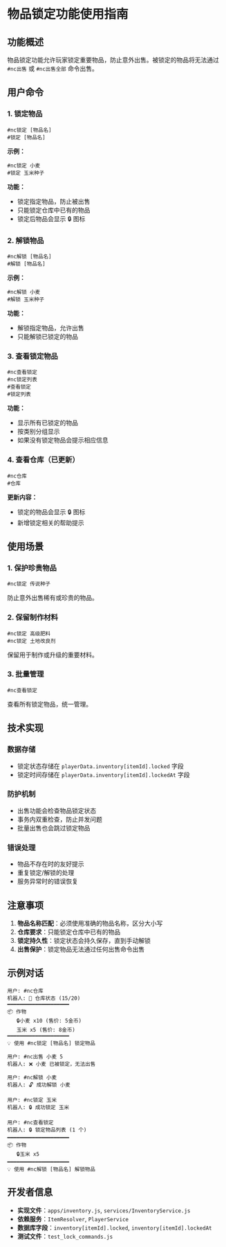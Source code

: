 # 物品锁定功能使用指南

## 功能概述

物品锁定功能允许玩家锁定重要物品，防止意外出售。被锁定的物品将无法通过 `#nc出售` 或 `#nc出售全部` 命令出售。

## 用户命令

### 1. 锁定物品
```
#nc锁定 [物品名]
#锁定 [物品名]
```

**示例：**
```
#nc锁定 小麦
#锁定 玉米种子
```

**功能：**
- 锁定指定物品，防止被出售
- 只能锁定仓库中已有的物品
- 锁定后物品会显示 🔒 图标

### 2. 解锁物品
```
#nc解锁 [物品名]
#解锁 [物品名]
```

**示例：**
```
#nc解锁 小麦
#解锁 玉米种子
```

**功能：**
- 解锁指定物品，允许出售
- 只能解锁已锁定的物品

### 3. 查看锁定物品
```
#nc查看锁定
#nc锁定列表
#查看锁定
#锁定列表
```

**功能：**
- 显示所有已锁定的物品
- 按类别分组显示
- 如果没有锁定物品会提示相应信息

### 4. 查看仓库（已更新）
```
#nc仓库
#仓库
```

**更新内容：**
- 锁定的物品会显示 🔒 图标
- 新增锁定相关的帮助提示

## 使用场景

### 1. 保护珍贵物品
```
#nc锁定 传说种子
```
防止意外出售稀有或珍贵的物品。

### 2. 保留制作材料
```
#nc锁定 高级肥料
#nc锁定 土地改良剂
```
保留用于制作或升级的重要材料。

### 3. 批量管理
```
#nc查看锁定
```
查看所有锁定物品，统一管理。

## 技术实现

### 数据存储
- 锁定状态存储在 `playerData.inventory[itemId].locked` 字段
- 锁定时间存储在 `playerData.inventory[itemId].lockedAt` 字段

### 防护机制
- 出售功能会检查物品锁定状态
- 事务内双重检查，防止并发问题
- 批量出售也会跳过锁定物品

### 错误处理
- 物品不存在时的友好提示
- 重复锁定/解锁的处理
- 服务异常时的错误恢复

## 注意事项

1. **物品名称匹配**：必须使用准确的物品名称，区分大小写
2. **仓库要求**：只能锁定仓库中已有的物品
3. **锁定持久性**：锁定状态会持久保存，直到手动解锁
4. **出售保护**：锁定物品无法通过任何出售命令出售

## 示例对话

```
用户: #nc仓库
机器人: 🎒 仓库状态 (15/20)
━━━━━━━━━━━━━━━━━━━━
📦 作物
   🔒小麦 x10 (售价: 5金币)
   玉米 x5 (售价: 8金币)
━━━━━━━━━━━━━━━━━━━━
💡 使用 #nc锁定 [物品名] 锁定物品

用户: #nc出售 小麦 5
机器人: ❌ 小麦 已被锁定，无法出售

用户: #nc解锁 小麦
机器人: 🔓 成功解锁 小麦

用户: #nc锁定 玉米
机器人: 🔒 成功锁定 玉米

用户: #nc查看锁定
机器人: 🔒 锁定物品列表 (1 个)
━━━━━━━━━━━━━━━━━━━━
📦 作物
   🔒玉米 x5
━━━━━━━━━━━━━━━━━━━━
💡 使用 #nc解锁 [物品名] 解锁物品
```

## 开发者信息

- **实现文件**：`apps/inventory.js`, `services/InventoryService.js`
- **依赖服务**：`ItemResolver`, `PlayerService`
- **数据库字段**：`inventory[itemId].locked`, `inventory[itemId].lockedAt`
- **测试文件**：`test_lock_commands.js`

